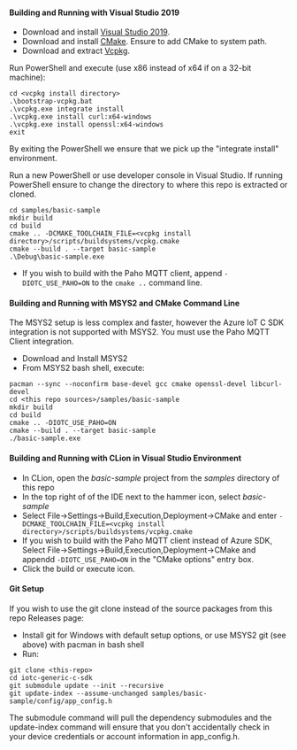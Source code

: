 
#### Building and Running with Visual Studio 2019

* Download and install [Visual Studio 2019](https://visualstudio.microsoft.com/downloads/).
* Download and install [CMake](https://cmake.org/download/). Ensure to add CMake to system path.
* Download and extract [Vcpkg](https://github.com/microsoft/vcpkg/releases).

Run PowerShell and execute (use x86 instead of x64 if on a 32-bit machine):

```shell script
cd <vcpkg install directory>
.\bootstrap-vcpkg.bat
.\vcpkg.exe integrate install
.\vcpkg.exe install curl:x64-windows
.\vcpkg.exe install openssl:x64-windows
exit
```

By exiting the PowerShell we ensure that we pick up the "integrate install" environment. 

Run a new PowerShell or use developer console in Visual Studio. If running PowerShell 
ensure to change the directory to where this repo is extracted or cloned. 


```shell script
cd samples/basic-sample
mkdir build
cd build
cmake .. -DCMAKE_TOOLCHAIN_FILE=<vcpkg install directory>/scripts/buildsystems/vcpkg.cmake 
cmake --build . --target basic-sample 
.\Debug\basic-sample.exe
```

* If you wish to build with the Paho MQTT client, append ```-DIOTC_USE_PAHO=ON``` to the ```cmake ..``` command line.

#### Building and  Running with MSYS2 and CMake Command Line

The MSYS2 setup is less complex and faster, however the Azure IoT C SDK integration is not supported with MSYS2. 
You must use the Paho MQTT Client integration. 

* Download and Install MSYS2
* From MSYS2 bash shell, execute:

```shell script
pacman --sync --noconfirm base-devel gcc cmake openssl-devel libcurl-devel
cd <this repo sources>/samples/basic-sample
mkdir build
cd build
cmake .. -DIOTC_USE_PAHO=ON
cmake --build . --target basic-sample
./basic-sample.exe
```

#### Building and Running with CLion in Visual Studio Environment

* In CLion, open the *basic-sample* project from the *samples* directory of this repo
* In the top right of of the IDE next to the hammer icon, select *basic-sample*
* Select File->Settings->Build,Execution,Deployment->CMake and enter ```-DCMAKE_TOOLCHAIN_FILE=<vcpkg install directory>/scripts/buildsystems/vcpkg.cmake``` 
* If you wish to build with the Paho MQTT client instead of Azure SDK, Select File->Settings->Build,Execution,Deployment->CMake 
and appendd ```-DIOTC_USE_PAHO=ON``` in the "CMake options" entry box.
* Click the build or execute icon.


#### Git Setup

If you wish to use the git clone instead of the source packages from this repo Releases page:

* Install git for Windows with default setup options, or use MSYS2 git (see above) with pacman in bash shell
* Run:

```shell script
git clone <this-repo>
cd iotc-generic-c-sdk
git submodule update --init --recursive
git update-index --assume-unchanged samples/basic-sample/config/app_config.h
```

The submodule command will pull the dependency submodules and the update-index command will ensure 
that you don't accidentally check in your device credentials or account information in app_config.h.
